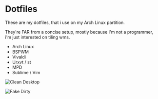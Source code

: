 # Dotfiles

These are my dotfiles, that i use on my Arch Linux partition.

They're FAR from a concise setup, mostly because I'm not a programmer, i'm just interested on tiling wms.

* Arch Linux
* BSPWM
* Vivaldi
* Urxvt / st
* MPD
* Sublime / Vim

![Clean Desktop](https://i.imgur.com/phVglOi.png)


![Fake Dirty](https://imgur.com/GtUIciY.png)
